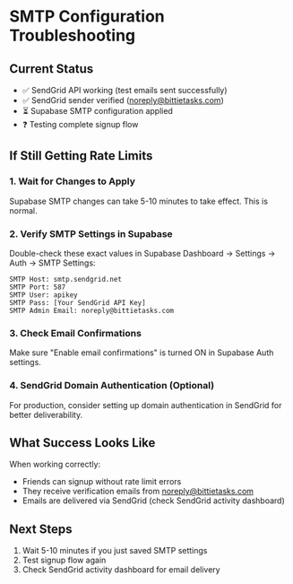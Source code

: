 # SMTP Configuration Troubleshooting

## Current Status
- ✅ SendGrid API working (test emails sent successfully)
- ✅ SendGrid sender verified (noreply@bittietasks.com)
- ⏳ Supabase SMTP configuration applied
- ❓ Testing complete signup flow

## If Still Getting Rate Limits

### 1. Wait for Changes to Apply
Supabase SMTP changes can take 5-10 minutes to take effect. This is normal.

### 2. Verify SMTP Settings in Supabase
Double-check these exact values in Supabase Dashboard → Settings → Auth → SMTP Settings:

```
SMTP Host: smtp.sendgrid.net
SMTP Port: 587
SMTP User: apikey
SMTP Pass: [Your SendGrid API Key]
SMTP Admin Email: noreply@bittietasks.com
```

### 3. Check Email Confirmations
Make sure "Enable email confirmations" is turned ON in Supabase Auth settings.

### 4. SendGrid Domain Authentication (Optional)
For production, consider setting up domain authentication in SendGrid for better deliverability.

## What Success Looks Like
When working correctly:
- Friends can signup without rate limit errors
- They receive verification emails from noreply@bittietasks.com
- Emails are delivered via SendGrid (check SendGrid activity dashboard)

## Next Steps
1. Wait 5-10 minutes if you just saved SMTP settings
2. Test signup flow again
3. Check SendGrid activity dashboard for email delivery